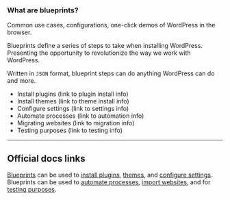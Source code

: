### What are blueprints?
Common use cases, configurations, one-click demos of WordPress in the browser.

Blueprints define a series of steps to take when installing WordPress. 
Presenting the opportunity to revolutionize the way we work with WordPress.

Written in `JSON` format, blueprint steps can do anything WordPress can do and more. 
- Install plugins (link to plugin install info)
- Install themes (link to theme install info)
- Configure settings (link to settings info)
- Automate processes (link to automation info)
- Migrating websites (link to migration info)
- Testing purposes (link to testing info)

---

## Official docs links

[Blueprints](#) can be used to [install plugins](https://wordpress.github.io/wordpress-playground/blueprints-api/steps#InstallPluginStep), [themes](https://wordpress.github.io/wordpress-playground/blueprints-api/steps#InstallThemeStep), and [configure settings](https://wordpress.github.io/wordpress-playground/blueprints-api/steps/#SetSiteOptionsStep). Blueprints can be used to [automate processes](#), [import websites](#), and for [testing purposes](#).
